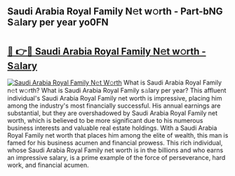 ## Saudi Arabia Royal Family N𝚎t w𝚘rth - Part-bNG S𝚊lary per year yo0FN

# <h2><a href="http://gc3d5jl.nevu.top/?p=Saudi+Arabia+Royal+Family">🔗 👉🔴 Saudi Arabia Royal Family N𝚎t w𝚘rth - S𝚊lary</a></h2>

[![Saudi Arabia Royal Family N𝚎t W𝚘rth](https://i.imgur.com/Oavwk0R.jpeg)](http://gc3d5jl.nevu.top/?p=Saudi+Arabia+Royal+Family)
What is Saudi Arabia Royal Family n𝚎t w𝚘rth? What is Saudi Arabia Royal Family s𝚊lary per year?
This affluent individual's Saudi Arabia Royal Family net worth is impressive, placing him among the industry's most financially successful. His annual earnings are substantial, but they are overshadowed by Saudi Arabia Royal Family net worth, which is believed to be more significant due to his numerous business interests and valuable real estate holdings. With a Saudi Arabia Royal Family net worth that places him among the elite of wealth, this man is famed for his business acumen and financial prowess. This rich individual, whose Saudi Arabia Royal Family net worth is in the billions and who earns an impressive salary, is a prime example of the force of perseverance, hard work, and financial acumen.

